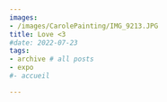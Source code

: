 ```yaml
---
images:
- /images/CarolePainting/IMG_9213.JPG
title: Love <3
#date: 2022-07-23
tags:
- archive # all posts
- expo
#- accueil

---
```




